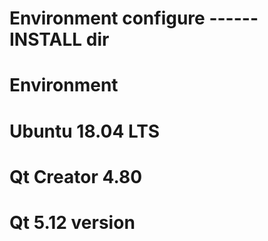# Environment configure ------INSTALL dir
# Environment 
#             Ubuntu 18.04 LTS
#             Qt Creator 4.80
#             Qt 5.12 version
